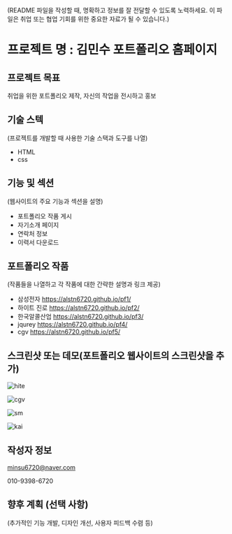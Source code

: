 (README 파일을 작성할 때, 명확하고 정보를 잘 전달할 수 있도록 노력하세요. 이 파일은 취업 또는 협업 기회를 위한 중요한 자료가 될 수 있습니다.)
# 프로젝트 명 : 김민수 포트폴리오 홈페이지

## 프로젝트 목표
취업을 위한 포트폴리오 제작, 자신의 작업을 전시하고 홍보

## 기술 스텍
(프로젝트를 개발할 때 사용한 기술 스택과 도구를 나열)
- HTML
- css

## 기능 및 섹션
(웹사이트의 주요 기능과 섹션을 설명)

- 포트폴리오 작품 게시
- 자기소개 페이지
- 연락처 정보
- 이력서 다운로드 

## 포트폴리오 작품
(작품들을 나열하고 각 작품에 대한 간략한 설명과 링크 제공)
- 삼성전자 https://alstn6720.github.io/pf1/
- 하이트 진로 https://alstn6720.github.io/pf2/
- 한국알콜산업 https://alstn6720.github.io/pf3/
- jqurey https://alstn6720.github.io/pf4/
- cgv https://alstn6720.github.io/pf5/




## 스크린샷 또는 데모(포트폴리오 웹사이트의 스크린샷을 추가)

![hite](https://github.com/alstn6720/personal/assets/142760545/94602e1f-c76a-4d3d-bbc1-71bc93cd9e65)


![cgv](https://github.com/alstn6720/personal/assets/142760545/a12ed231-732d-4229-9dc7-39e7c5987c6a)


![sm](https://github.com/alstn6720/personal/assets/142760545/92011eb0-50bc-49e0-be9f-b94cd636fcf0)


![kai](https://github.com/alstn6720/personal/assets/142760545/b1ec621d-9bb5-46eb-9a6d-5fac3a79c121)



## 작성자 정보
minsu6720@naver.com

010-9398-6720

## 향후 계획 (선택 사항)
(추가적인 기능 개발, 디자인 개선, 사용자 피드백 수렴 등)
